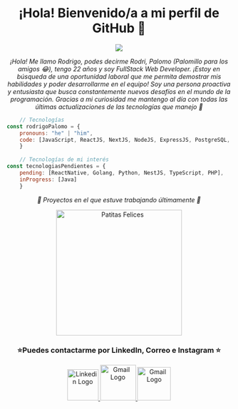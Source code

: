<h1 align="center">
  ¡Hola! Bienvenido/a a mi perfil de GitHub 👾
</h1>

<!-- Typing SVG by DenverCoder1 - https://github.com/DenverCoder1/readme-typing-svg -->
<p align="center">
  <a href="https://github.com/DenverCoder1/readme-typing-svg"><img src="https://readme-typing-svg.herokuapp.com?center=true&vCenter=true&lines=Rodrigo+Esteban+Palomo++;Full-Stack-Web-Developer;&font=Fira%20Code&center=true&width=440&height=45&size=22""></a>
</p>
    
<p align="center"><em>¡Hola! Me llamo Rodrigo, podes decirme Rodri, Palomo (Palomillo para los amigos 😂), tengo 22 años y soy FullStack Web Developer.
¡Estoy en búsqueda de una oportunidad laboral que me permita demostrar mis habilidades y poder desarrollarme en el equipo!
Soy una persona proactiva y entusiasta que busca constantemente nuevos desafíos en el mundo de la programación. Gracias a mi curiosidad me mantengo al día con todas las últimas actualizaciones de las tecnologías que manejo 👀</em></p>
    
```js
    // Tecnologías
const rodrigoPalomo = {
    pronouns: "he" | "him",
    code: [JavaScript, ReactJS, NextJS, NodeJS, ExpressJS, PostgreSQL, SequelizeJS, Redux, ReduxToolkit]
    }
    
    // Tecnologías de mi interés
const tecnologiasPendientes = {
    pending: [ReactNative, Golang, Python, NestJS, TypeScript, PHP],
    inProgress: [Java]
    }
```
<p align="center">
    <em>🎇 Proyectos en el que estuve trabajando últimamente 🎇</em>
</p>
<p align="center"
<a href="https://github.com/Nachomorales99/PatitasFelices"><img width="282" src="https://denvercoder1-github-readme-stats.vercel.app/api/pin/?username=nachomorales99&repo=PatitasFelices&theme=gruvbox&hide_border=true&show_icons=true" alt="Patitas Felices"></a>
</p>

<h3 align="center">
   ⭐Puedes contactarme por LinkedIn, Correo e Instagram ⭐
</h3>
    
<p align="center">
    <a href="https://www.linkedin.com/in/rodrigo-palomo/" ><img src="https://cdn.icon-icons.com/icons2/99/PNG/512/linkedin_socialnetwork_17441.png" alt="Linkedin Logo" height="70" >
    <a href="mailto:palomorodrigo00@gmail.com" ><img src="https://cdn.icon-icons.com/icons2/2631/PNG/512/gmail_new_logo_icon_159149.png" alt="Gmail Logo" height="80" >
    <a href="https://www.instagram.com/rodrigo.palomo7/" ><img src="https://cdn.icon-icons.com/icons2/836/PNG/512/Instagram_icon-icons.com_66804.png" alt="Gmail Logo" height="75"  >
</p>
